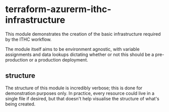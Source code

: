 # terraform-azurerm-ithc-infrastructure

This module demonstrates the creation of the basic infrastructure required by the ITHC workflow.

The module itself aims to be environment agnostic, with variable assignments and data lookups dictating whether or not this should be a pre-production or a production deployment.

## structure

The structure of this module is incredibly verbose; this is done for demonstration purposes only. In practice, every resource could live in a single file if desired, but that doesn't help visualise the structure of what's being created.